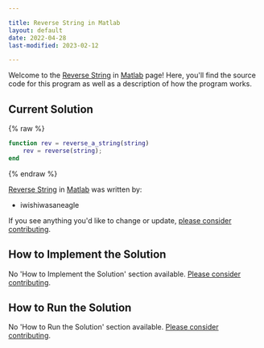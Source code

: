 ```yaml
---

title: Reverse String in Matlab
layout: default
date: 2022-04-28
last-modified: 2023-02-12

---
```


Welcome to the [Reverse String](https://sampleprograms.io/projects/reverse-string) in [Matlab](https://sampleprograms.io/languages/matlab) page! Here, you'll find the source code for this program as well as a description of how the program works.

## Current Solution

{% raw %}

```matlab
function rev = reverse_a_string(string)
    rev = reverse(string);
end
```

{% endraw %}

[Reverse String](https://sampleprograms.io/projects/reverse-string) in [Matlab](https://sampleprograms.io/languages/matlab) was written by:

- iwishiwasaneagle

If you see anything you'd like to change or update, [please consider contributing](https://github.com/TheRenegadeCoder/sample-programs).

## How to Implement the Solution

No 'How to Implement the Solution' section available. [Please consider contributing](https://github.com/TheRenegadeCoder/sample-programs-website).

## How to Run the Solution

No 'How to Run the Solution' section available. [Please consider contributing](https://github.com/TheRenegadeCoder/sample-programs-website).